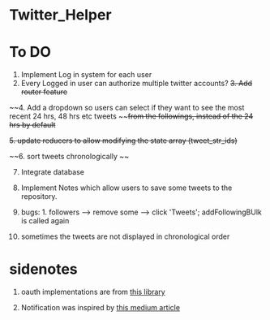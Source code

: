 # Twitter_Helper


# To DO

1. Implement Log in system for each user
2. Every Logged in user can authorize multiple twitter accounts?
~~3. Add router feature~~

~~4. Add a dropdown so users can select if they want to see the most recent 24 hrs, 48 hrs etc tweets ~~~~from the followings, instead of the 24 hrs by default~~

~~5. update reducers to allow modifying the state array (tweet_str_ids)~~

~~6. sort tweets chronologically ~~

7. Integrate database

8. Implement Notes which allow users to save some tweets to the repository. 

9. bugs: 1. followers --> remove some --> click 'Tweets'; addFollowingBUlk is called again

10. sometimes the tweets are not displayed in chronological order

# sidenotes
 
1. oauth implementations are from [this library](https://github.com/ciaranj/node-oauth/blob/master/lib/oauth.js)

2. Notification was inspired by [this medium article](https://medium.com/swlh/react-notifications-without-dependencies-801397777e85)